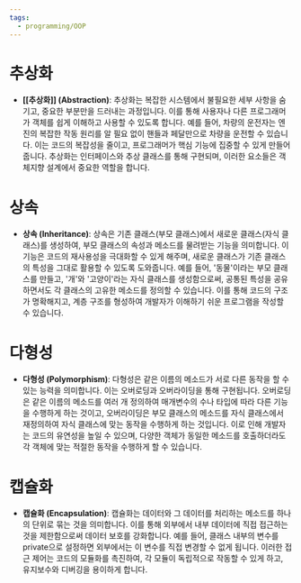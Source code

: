 ```yaml
---
tags:
  - programming/OOP
---
```


# 추상화
- **[[추상화]] (Abstraction)**: 추상화는 복잡한 시스템에서 불필요한 세부 사항을 숨기고, 중요한 부분만을 드러내는 과정입니다. 이를 통해 사용자나 다른 프로그래머가 객체를 쉽게 이해하고 사용할 수 있도록 합니다. 예를 들어, 차량의 운전자는 엔진의 복잡한 작동 원리를 알 필요 없이 핸들과 페달만으로 차량을 운전할 수 있습니다. 이는 코드의 복잡성을 줄이고, 프로그래머가 핵심 기능에 집중할 수 있게 만들어 줍니다. 추상화는 인터페이스와 추상 클래스를 통해 구현되며, 이러한 요소들은 객체지향 설계에서 중요한 역할을 합니다.
# 상속
- **상속 (Inheritance)**: 상속은 기존 클래스(부모 클래스)에서 새로운 클래스(자식 클래스)를 생성하여, 부모 클래스의 속성과 메소드를 물려받는 기능을 의미합니다. 이 기능은 코드의 재사용성을 극대화할 수 있게 해주며, 새로운 클래스가 기존 클래스의 특성을 그대로 활용할 수 있도록 도와줍니다. 예를 들어, '동물'이라는 부모 클래스를 만들고, '개'와 '고양이'라는 자식 클래스를 생성함으로써, 공통된 특성을 공유하면서도 각 클래스의 고유한 메소드를 정의할 수 있습니다. 이를 통해 코드의 구조가 명확해지고, 계층 구조를 형성하여 개발자가 이해하기 쉬운 프로그램을 작성할 수 있습니다.
# 다형성
- **다형성 (Polymorphism)**: 다형성은 같은 이름의 메소드가 서로 다른 동작을 할 수 있는 능력을 의미합니다. 이는 오버로딩과 오버라이딩을 통해 구현됩니다. 오버로딩은 같은 이름의 메소드를 여러 개 정의하여 매개변수의 수나 타입에 따라 다른 기능을 수행하게 하는 것이고, 오버라이딩은 부모 클래스의 메소드를 자식 클래스에서 재정의하여 자식 클래스에 맞는 동작을 수행하게 하는 것입니다. 이로 인해 개발자는 코드의 유연성을 높일 수 있으며, 다양한 객체가 동일한 메소드를 호출하더라도 각 객체에 맞는 적절한 동작을 수행하게 할 수 있습니다.
# 캡슐화
- **캡슐화 (Encapsulation)**: 캡슐화는 데이터와 그 데이터를 처리하는 메소드를 하나의 단위로 묶는 것을 의미합니다. 이를 통해 외부에서 내부 데이터에 직접 접근하는 것을 제한함으로써 데이터 보호를 강화합니다. 예를 들어, 클래스 내부의 변수를 private으로 설정하면 외부에서는 이 변수를 직접 변경할 수 없게 됩니다. 이러한 접근 제어는 코드의 모듈화를 촉진하여, 각 모듈이 독립적으로 작동할 수 있게 하고, 유지보수와 디버깅을 용이하게 합니다.